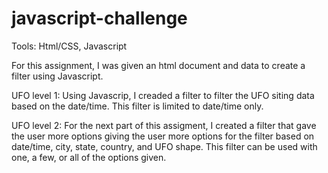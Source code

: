 # javascript-challenge
Tools: Html/CSS, Javascript

For this assignment, I was given an html document and data to create a filter using Javascript.

UFO level 1: 
 Using Javascrip, I creaded a filter to filter the UFO siting data based on the date/time. This filter is limited to date/time only.
 
UFO level 2:
 For the next part of this assigment, I created a filter that gave the user more options giving the user more options for the filter based on date/time, city, state, country, and UFO shape. This filter can be used with one, a few, or all of the options given.  
